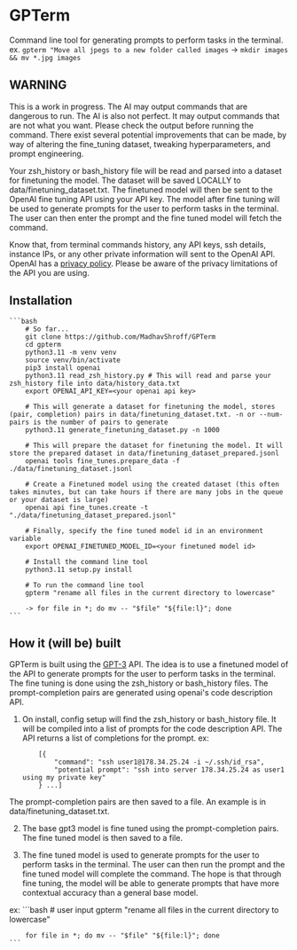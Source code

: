 # GPTerm

Command line tool for generating prompts to perform tasks in the terminal. 
ex. `gpterm "Move all jpegs to a new folder called images` -> `mkdir images && mv *.jpg images`

## WARNING
This is a work in progress. The AI may output commands that are dangerous to run. The AI is also not perfect. It may output commands that are not what you want. Please check the output before running the command. There exist several potential improvements that can be made, by way of altering the fine_tuning dataset, tweaking hyperparameters, and prompt engineering.

Your zsh_history or bash_history file will be read and parsed into a dataset for finetuning the model. The dataset will be saved LOCALLY to data/finetuning_dataset.txt. The finetuned model will then be sent to the OpenAI fine tuning API using your API key. The model after fine tuning will be used to generate prompts for the user to perform tasks in the terminal. The user can then enter the prompt and the fine tuned model will fetch the command. 

Know that, from terminal commands history, any API keys, ssh details, instance IPs, or any other private information will sent to the OpenAI API. OpenAI has a [privacy policy](https://beta.openai.com/privacy). Please be aware of the privacy limitations of the API you are using.

## Installation
    
    ```bash
        # So far...
        git clone https://github.com/MadhavShroff/GPTerm
        cd gpterm
        python3.11 -m venv venv
        source venv/bin/activate
        pip3 install openai
        python3.11 read_zsh_history.py # This will read and parse your zsh_history file into data/history_data.txt
        export OPENAI_API_KEY=<your openai api key>

        # This will generate a dataset for finetuning the model, stores (pair, completion) pairs in data/finetuning_dataset.txt. -n or --num-pairs is the number of pairs to generate
        python3.11 generate_finetuning_dataset.py -n 1000

        # This will prepare the dataset for finetuning the model. It will store the prepared dataset in data/finetuning_dataset_prepared.jsonl
        openai tools fine_tunes.prepare_data -f ./data/finetuning_dataset.jsonl

        # Create a Finetuned model using the created dataset (this often takes minutes, but can take hours if there are many jobs in the queue or your dataset is large)
        openai api fine_tunes.create -t "./data/finetuning_dataset_prepared.jsonl"

        # Finally, specify the fine tuned model id in an environment variable
        export OPENAI_FINETUNED_MODEL_ID=<your finetuned model id>

        # Install the command line tool
        python3.11 setup.py install

        # To run the command line tool
        gpterm "rename all files in the current directory to lowercase"

        -> for file in *; do mv -- "$file" "${file:l}"; done
    ```

## How it (will be) built

GPTerm is built using the [GPT-3](https://openai.com/blog/openai-api/) API. The idea is to use a finetuned model of the API to generate prompts for the user to perform tasks in the terminal. The fine tuning is done using the zsh_history or bash_history files. The prompt-completion pairs are generated using openai's code description API. 

1. On install, config setup will find the zsh_history or bash_history file. It will be compiled into a list of prompts for the code description API. The API returns a list of completions for the prompt. ex: 

    ```JSONL
        [{
            "command": "ssh user1@178.34.25.24 -i ~/.ssh/id_rsa",
            "potential prompt": "ssh into server 178.34.25.24 as user1 using my private key"
        } ...]
    ```
    
The prompt-completion pairs are then saved to a file. An example is in data/finetuning_dataset.txt. 

2. The base gpt3 model is fine tuned using the prompt-completion pairs. The fine tuned model is then saved to a file.

3. The fine tuned model is used to generate prompts for the user to perform tasks in the terminal. The user can then run the prompt and the fine tuned model will complete the command. The hope is that through fine tuning, the model will be able to generate prompts that have more contextual accuracy than a general base model.

ex:
    ```bash
        # user input
        gpterm "rename all files in the current directory to lowercase"

        for file in *; do mv -- "$file" "${file:l}"; done
    ```